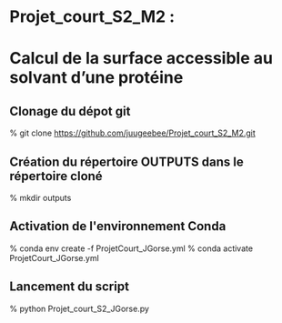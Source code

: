 # Projet_court_S2_M2 : 
# Calcul de la surface accessible au solvant d’une protéine

## Clonage du dépot git
% git clone https://github.com/juugeebee/Projet_court_S2_M2.git

## Création du répertoire OUTPUTS dans le répertoire cloné
% mkdir outputs

## Activation de l'environnement Conda
% conda env create -f ProjetCourt_JGorse.yml
% conda activate ProjetCourt_JGorse.yml

## Lancement du script
% python Projet_court_S2_JGorse.py